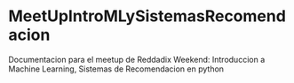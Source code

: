 # MeetUpIntroMLySistemasRecomendacion
 Documentacion para el meetup de Reddadix Weekend: Introduccion a Machine Learning, Sistemas de Recomendacion en python
